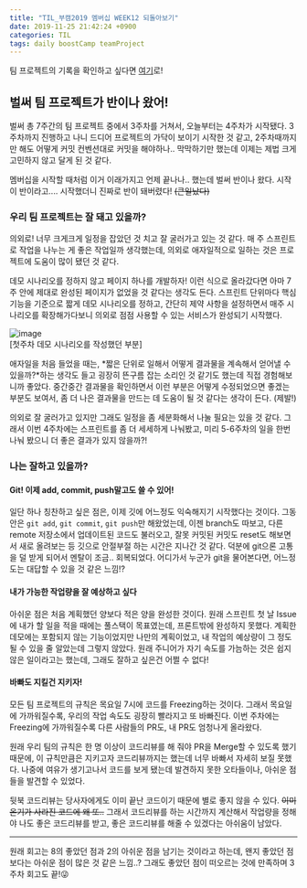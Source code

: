 ```yaml
---
title: "TIL_부캠2019 멤버십 WEEK12 되돌아보기"
date: 2019-11-25 21:42:24 +0900
categories: TIL
tags: daily boostCamp teamProject
---
```


팀 프로젝트의 기록을 확인하고 싶다면 [여기](https://github.com/connect-foundation/2019-07)로!

## 벌써 팀 프로젝트가 반이나 왔어!

벌써 총 7주간의 팀 프로젝트 중에서 3주차를 거쳐서, 오늘부터는 4주차가 시작됐다. 3주차까지 진행하고 나니 드디어 프로젝트의 가닥이 보이기 시작한 것 같고, 2주차때까지만 해도 어떻게 커밋 컨벤션대로 커밋을 해야하나.. 막막하기만 했는데 이제는 제법 크게 고민하지 않고 달게 된 것 같다.

멤버십을 시작할 때처럼 이거 이래가지고 언제 끝나나.. 했는데 벌써 반이나 왔다. 시작이 반이라고.... 시작했더니 진짜로 반이 돼버렸다! ~~(큰일났다)~~

### 우리 팀 프로젝트는 잘 돼고 있을까?

의외로! 너무 크게크게 일정을 잡았던 것 치고 잘 굴러가고 있는 것 같다. 매 주 스프린트로 작업을 나누는 게 좋은 작업일까 생각했는데, 의외로 애자일적으로 일하는 것은 프로젝트에 도움이 많이 됐던 것 같다.

데모 시나리오를 정하지 않고 페이지 하나를 개발하자! 이런 식으로 올라갔다면 아마 7주 안에 제대로 완성된 페이지가 없었을 것 같다는 생각도 든다. 스프린트 단위마다 핵심 기능을 기준으로 짧게 데모 시나리오를 정하고, 간단히 제약 사항을 설정하면서 매주 시나리오를 확장해가다보니 의외로 점점 사용할 수 있는 서비스가 완성되기 시작했다.

![image](https://user-images.githubusercontent.com/42017052/69542681-53fda480-0fcf-11ea-8074-c43e75aeec1c.png)  
[첫주차 데모 시나리오를 작성했던 부분]

애자일을 처음 들었을 때는, *짧은 단위로 일해서 어떻게 결과물을 계속해서 얻어낼 수 있을까?*하는 생각도 들고 굉장히 뜬구름 잡는 소리인 것 같기도 했는데 직접 경험해보니까 좋았다. 중간중간 결과물을 확인하면서 이런 부분은 어떻게 수정되었으면 좋겠는 부분도 보여서, 좀 더 나은 결과물을 만드는 데 도움이 될 것 같다는 생각이 든다. (제발!)

의외로 잘 굴러가고 있지만 그래도 일정을 좀 세분화해서 나눌 필요는 있을 것 같다. 그래서 이번 4주차에는 스프린트를 좀 더 세세하게 나눠봤고, 미리 5-6주차의 일을 한번 나눠 봤으니 더 좋은 결과가 있지 않을까?!  


### 나는 잘하고 있을까?

#### Git! 이제 add, commit, push말고도 쓸 수 있어!

일단 하나 칭찬하고 싶은 점은, 이제 깃에 어느정도 익숙해지기 시작했다는 것이다. 그동안은 `git add`, `git commit`, `git push`만 해왔었는데, 이젠 branch도 따보고, 다른 remote 저장소에서 업데이트된 코드도 불러오고, 잘못 커밋된 커밋도 reset도 해보면서 새로 올려보는 등 깃으로 안절부절 하는 시간은 지나간 것 같다. 덕분에 git으론 고통을 덜 받게 되어서 멘탈이 조금.. 회복되었다. 어디가서 누군가 git을 물어본다면, 어느정도는 대답할 수 있을 것 같은 느낌!?

#### 내가 가능한 작업량을 잘 예상하고 싶다

아쉬운 점은 처음 계획했던 양보다 적은 양을 완성한 것이다. 원래 스프린트 첫 날 Issue에 내가 할 일을 적을 때에는 풀스택이 목표였는데, 프론트밖에 완성하지 못했다. 계획한 데모에는 포함되지 않는 기능이었지만 나만의 계획이었고, 내 작업의 예상량이 그 정도 될 수 있을 줄 알았는데 그렇지 않았다. 원래 주니어가 자기 속도를 가늠하는 것은 쉽지 않은 일이라고는 했는데, 그래도 잘하고 싶은건 어쩔 수 없다!

#### 바빠도 지킬건 지키자!

모든 팀 프로젝트의 규칙은 목요일 7시에 코드를 Freezing하는 것이다. 그래서 목요일에 가까워질수록, 우리의 작업 속도도 굉장히 빨라지고 또 바빠진다. 이번 주차에는 Freezing에 가까워질수록 다른 사람들의 PR도, 내 PR도 엄청나게 올라왔다.

원래 우리 팀의 규칙은 한 명 이상이 코드리뷰를 해 줘야 PR을 Merge할 수 있도록 했기 때문에, 이 규칙만큼은 지키고자 코드리뷰까지는 했는데 너무 바빠서 자세히 보질 못했다. 나중에 여유가 생기고나서 코드를 보게 됐는데 발견하지 못한 오타들이나, 아쉬운 점들을 발견할 수 있었다.

뒷북 코드리뷰는 당사자에게도 이미 끝난 코드이기 때문에 별로 좋지 않을 수 있다. ~~이미 온기가 사라진 코드에 왜 또..~~ 그래서 코드리뷰를 하는 시간까지 계산해서 작업량을 정해야 나도 좋은 코드리뷰를 받고, 좋은 코드리뷰를 해줄 수 있겠다는 아쉬움이 남았다.

---

원래 회고는 8의 좋았던 점과 2의 아쉬운 점을 남기는 것이라고 하는데, 왠지 좋았던 점보다는 아쉬운 점이 많은 것 같은 느낌..? 그래도 좋았던 점이 떠오르는 것에 만족하며 3주차 회고도 끝!😜
